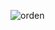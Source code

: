 ![orden](https://user-images.githubusercontent.com/30559667/103104039-f9c87c00-45f2-11eb-86f8-5ea06f7ec0a6.PNG)
